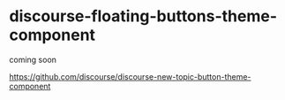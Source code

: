 # discourse-floating-buttons-theme-component
coming soon

https://github.com/discourse/discourse-new-topic-button-theme-component

